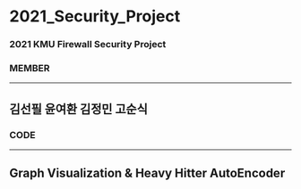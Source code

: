# 2021_Security_Project

### 2021 KMU Firewall Security Project

### MEMBER
---
김선필
윤여환
김정민
고순식
---

### CODE
---
Graph Visualization & Heavy Hitter
AutoEncoder
---
